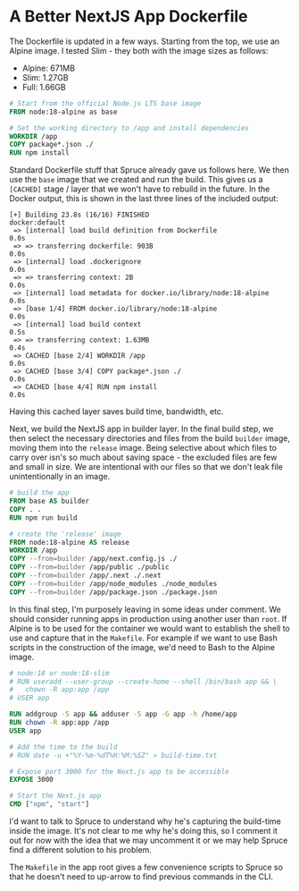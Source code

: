 # A Better NextJS App Dockerfile

The Dockerfile is updated in a few ways.
Starting from the top, we use an Alpine image.
I tested Slim - they both with the image sizes as follows:

- Alpine: 671MB
- Slim: 1.27GB
- Full: 1.66GB

```dockerfile
# Start from the official Node.js LTS base image
FROM node:18-alpine as base

# Set the working directory to /app and install dependencies
WORKDIR /app
COPY package*.json ./
RUN npm install
```

Standard Dockerfile stuff that Spruce already gave us follows here.
We then use the `base` image that we created and run the build.
This gives us a `[CACHED]` stage / layer that we won't have to rebuild in the future.
In the Docker output, this is shown in the last three lines of the included output:

```
[+] Building 23.8s (16/16) FINISHED                                    docker:default
 => [internal] load build definition from Dockerfile                             0.0s
 => => transferring dockerfile: 903B                                             0.0s
 => [internal] load .dockerignore                                                0.0s
 => => transferring context: 2B                                                  0.0s
 => [internal] load metadata for docker.io/library/node:18-alpine                0.0s
 => [base 1/4] FROM docker.io/library/node:18-alpine                             0.0s
 => [internal] load build context                                                0.5s
 => => transferring context: 1.63MB                                              0.4s
 => CACHED [base 2/4] WORKDIR /app                                               0.0s
 => CACHED [base 3/4] COPY package*.json ./                                      0.0s
 => CACHED [base 4/4] RUN npm install                                            0.0s
```

Having this cached layer saves build time, bandwidth, etc.

Next, we build the NextJS app in builder layer.
In the final build step, we then select the necessary directories and files from the build `builder` image, moving them into the `release` image.
Being selective about which files to carry over isn's so much about saving space - the excluded files are few and small in size.
We are intentional with our files so that we don't leak file unintentionally in an image.

```dockerfile
# build the app
FROM base AS builder
COPY . .
RUN npm run build

# create the 'release' image
FROM node:18-alpine AS release
WORKDIR /app
COPY --from=builder /app/next.config.js ./
COPY --from=builder /app/public ./public
COPY --from=builder /app/.next ./.next
COPY --from=builder /app/node_modules ./node_modules
COPY --from=builder /app/package.json ./package.json
```

In this final step, I'm purposely leaving in some ideas under comment.
We should consider running apps in production using another user than `root`.
If Alpine is to be used for the container we would want to establish the shell to use and capture that in the `Makefile`.
For example if we want to use Bash scripts in the construction of the image, we'd need to Bash to the Alpine image.

```dockerfile
# node:18 or node:18-slim
# RUN useradd --user-group --create-home --shell /bin/bash app && \
#   chown -R app:app /app
# USER app

RUN addgroup -S app && adduser -S app -G app -h /home/app
RUN chown -R app:app /app
USER app

# Add the time to the build
# RUN date -u +"%Y-%m-%dT%H:%M:%SZ" > build-time.txt

# Expose port 3000 for the Next.js app to be accessible
EXPOSE 3000

# Start the Next.js app
CMD ["npm", "start"]
```

I'd want to talk to Spruce to understand why he's capturing the build-time inside the image.
It's not clear to me why he's doing this, so I comment it out for now with the idea that we may uncomment it or we may help Spruce find a different solution to his problem.

The `Makefile` in the app root gives a few convenience scripts to Spruce so that he doesn't need to up-arrow to find previous commands in the CLI.
